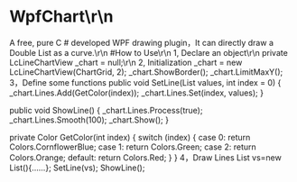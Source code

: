 # WpfChart\r\n
A free, pure C # developed WPF drawing plugin，It can directly draw a Double List as a curve.\r\n
#How to Use\r\n
1, Declare an object\r\n
private LcLineChartView _chart = null;\r\n
2, Initialization
_chart = new LcLineChartView(ChartGrid, 2);
_chart.ShowBorder();
_chart.LimitMaxY();
3，Define some functions
public void SetLine(List<double> values, int index = 0)
{
    _chart.Lines.Add(GetColor(index));
    _chart.Lines.Set(index, values);
}

public void ShowLine()
{
    _chart.Lines.Process(true);
    _chart.Lines.Smooth(100);
    _chart.Show();
}

private Color GetColor(int index)
{
    switch (index)
    {
        case 0:
            return Colors.CornflowerBlue;
        case 1:
            return Colors.Green;
        case 2:
            return Colors.Orange;
        default:
            return Colors.Red;
    }
}
4，Draw Lines
List<double> vs=new List<double>(){……};
SetLine(vs);
ShowLine();
